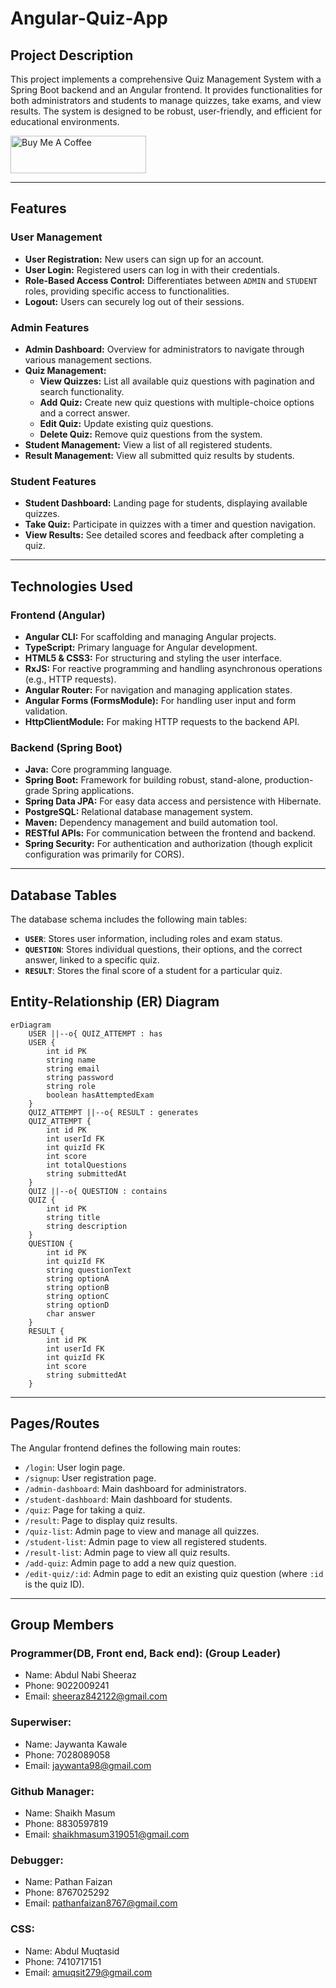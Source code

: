 # Angular-Quiz-App
## Project Description
This project implements a comprehensive Quiz Management System with a Spring Boot backend and an Angular frontend. It provides functionalities for both administrators and students to manage quizzes, take exams, and view results. The system is designed to be robust, user-friendly, and efficient for educational environments.

<a href="https://www.buymeacoffee.com/SK_Sheeraz" target="_blank"><img src="https://cdn.buymeacoffee.com/buttons/v2/default-yellow.png" alt="Buy Me A Coffee" style="height: 60px !important;width: 217px !important;" ></a>

---

## Features

### User Management
-   **User Registration:** New users can sign up for an account.
-   **User Login:** Registered users can log in with their credentials.
-   **Role-Based Access Control:** Differentiates between `ADMIN` and `STUDENT` roles, providing specific access to functionalities.
-   **Logout:** Users can securely log out of their sessions.

### Admin Features
-   **Admin Dashboard:** Overview for administrators to navigate through various management sections.
-   **Quiz Management:**
    -   **View Quizzes:** List all available quiz questions with pagination and search functionality.
    -   **Add Quiz:** Create new quiz questions with multiple-choice options and a correct answer.
    -   **Edit Quiz:** Update existing quiz questions.
    -   **Delete Quiz:** Remove quiz questions from the system.
-   **Student Management:** View a list of all registered students.
-   **Result Management:** View all submitted quiz results by students.

### Student Features
-   **Student Dashboard:** Landing page for students, displaying available quizzes.
-   **Take Quiz:** Participate in quizzes with a timer and question navigation.
-   **View Results:** See detailed scores and feedback after completing a quiz.

---

## Technologies Used

### Frontend (Angular)
-   **Angular CLI:** For scaffolding and managing Angular projects.
-   **TypeScript:** Primary language for Angular development.
-   **HTML5 & CSS3:** For structuring and styling the user interface.
-   **RxJS:** For reactive programming and handling asynchronous operations (e.g., HTTP requests).
-   **Angular Router:** For navigation and managing application states.
-   **Angular Forms (FormsModule):** For handling user input and form validation.
-   **HttpClientModule:** For making HTTP requests to the backend API.

### Backend (Spring Boot)
-   **Java:** Core programming language.
-   **Spring Boot:** Framework for building robust, stand-alone, production-grade Spring applications.
-   **Spring Data JPA:** For easy data access and persistence with Hibernate.
-   **PostgreSQL:** Relational database management system.
-   **Maven:** Dependency management and build automation tool.
-   **RESTful APIs:** For communication between the frontend and backend.
-   **Spring Security:** For authentication and authorization (though explicit configuration was primarily for CORS).

---

## Database Tables

The database schema includes the following main tables:

-   **`USER`**: Stores user information, including roles and exam status.
-   **`QUESTION`**: Stores individual questions, their options, and the correct answer, linked to a specific quiz.
-   **`RESULT`**: Stores the final score of a student for a particular quiz.

## Entity-Relationship (ER) Diagram

```mermaid
erDiagram
    USER ||--o{ QUIZ_ATTEMPT : has
    USER { 
        int id PK
        string name
        string email
        string password
        string role
        boolean hasAttemptedExam
    }
    QUIZ_ATTEMPT ||--o{ RESULT : generates
    QUIZ_ATTEMPT { 
        int id PK
        int userId FK
        int quizId FK
        int score
        int totalQuestions
        string submittedAt
    }
    QUIZ ||--o{ QUESTION : contains
    QUIZ { 
        int id PK
        string title
        string description
    }
    QUESTION { 
        int id PK
        int quizId FK
        string questionText
        string optionA
        string optionB
        string optionC
        string optionD
        char answer
    }
    RESULT { 
        int id PK
        int userId FK
        int quizId FK
        int score
        string submittedAt
    }
```
---

## Pages/Routes

The Angular frontend defines the following main routes:

-   `/login`: User login page.
-   `/signup`: User registration page.
-   `/admin-dashboard`: Main dashboard for administrators.
-   `/student-dashboard`: Main dashboard for students.
-   `/quiz`: Page for taking a quiz.
-   `/result`: Page to display quiz results.
-   `/quiz-list`: Admin page to view and manage all quizzes.
-   `/student-list`: Admin page to view all registered students.
-   `/result-list`: Admin page to view all quiz results.
-   `/add-quiz`: Admin page to add a new quiz question.
-   `/edit-quiz/:id`: Admin page to edit an existing quiz question (where `:id` is the quiz ID).


---

## Group Members
### Programmer(DB, Front end, Back end): (Group Leader)

- Name: Abdul Nabi Sheeraz
- Phone: 9022009241
- Email: sheeraz842122@gmail.com

### Superwiser:

- Name: Jaywanta Kawale
- Phone: 7028089058
- Email: jaywanta98@gmail.com

### Github Manager:

- Name: Shaikh Masum 
- Phone: 8830597819
- Email: shaikhmasum319051@gmail.com

### Debugger:

- Name: Pathan Faizan
- Phone: 8767025292
- Email: pathanfaizan8767@gmail.com

### CSS:

- Name: Abdul Muqtasid
- Phone: 7410717151
- Email: amuqsit279@gmail.com
